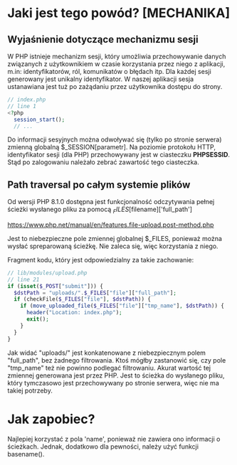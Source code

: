 # Jaki jest tego powód? [MECHANIKA]

## Wyjaśnienie dotyczące mechanizmu sesji

W PHP istnieje mechanizm sesji, który umożliwia przechowywanie danych związanych z użytkownikiem w czasie korzystania przez niego z aplikacji, m.in: identyfikatorów, ról, komunikatów o błędach itp. Dla każdej sesji generowany jest unikalny identyfikator.
W naszej aplikacji sesja ustanawiana jest tuż po zażądaniu przez użytkownika dostępu do strony.

```php
// index.php
// line 1
<?php
  session_start();
  // ...
```

Do informacji sesyjnych można odwoływać się (tylko po stronie serwera) zmienną globalną $\_SESSION[parametr]. Na poziomie protokołu HTTP, identyfikator sesji (dla PHP) przechowywany jest w ciasteczku **PHPSESSID**. Stąd po zalogowaniu należało zebrać zawartość tego ciasteczka.

## Path traversal po całym systemie plików

Od wersji PHP 8.1.0 dostępna jest funkcjonalność odczytywania pełnej ścieżki wysłanego pliku za pomocą $_FILES[$filename]['full_path']

https://www.php.net/manual/en/features.file-upload.post-method.php

Jest to niebezpieczne pole zmiennej globalnej $\_FILES, ponieważ można wysłać spreparowaną ścieżkę. Nie zaleca się, więc korzystania z niego.

Fragment kodu, który jest odpowiedzialny za takie zachowanie:

```php
// lib/modules/upload.php
// line 21
if (isset($_POST["submit"])) {
  $dstPath = "uploads/".$_FILES["file"]["full_path"];
  if (checkFile($_FILES["file"], $dstPath)) {
    if (move_uploaded_file($_FILES["file"]["tmp_name"], $dstPath)) {
      header("Location: index.php");
      exit();
    }
  }
}
```

Jak widać "uploads/" jest konkatenowane z niebezpiecznym polem "full_path", bez żadnego filtrowania. Ktoś mógłby zastanowić się, czy pole "tmp_name" też nie powinno podlegać filtrowaniu. Akurat wartość tej zmiennej generowana jest przez PHP. Jest to ścieżka do wysłanego pliku, który tymczasowo jest przechowywany po stronie serwera, więc nie ma takiej potrzeby.

# Jak zapobiec?

Najlepiej korzystać z pola 'name', ponieważ nie zawiera ono informacji o ścieżkach. Jednak, dodatkowo dla pewności, należy użyć funkcji basename().
